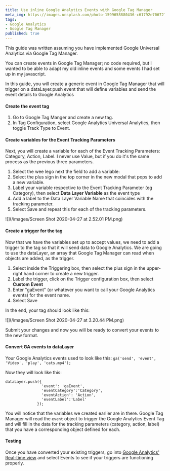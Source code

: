 ```yaml
---
title: Use inline Google Analytics Events with Google Tag Manager
meta_img: https://images.unsplash.com/photo-1599658880436-c61792e70672?ixid=MnwxMjA3fDB8MHxwaG90by1wYWdlfHx8fGVufDB8fHx8&ixlib=rb-1.2.1&auto=format&fit=crop&w=1050&q=80
tags:
- Google Analytics
- Google Tag Manager
published: true
---
```

This guide was written assuming you have implemented Google Universal Analytics via Google Tag Manager.

You can create events in Google Tag Manager; no code required, but I wanted to be able to adapt my old inline events and some events I had set up in my javascript.

In this guide, you will create a generic event in Google Tag Manager that will trigger on a dataLayer.push event that will define variables and send the event details to Google Analytics

#### Create the event tag

1. Go to Google Tag Manger and create a new tag.
2. In Tag Configuration, select Google Analytics Universal Analytics, then toggle Track Type to Event.

#### Create variables for the Event Tracking Parameters

Next, you will create a variable for each of the Event Tracking Parameters: Category, Action, Label. I never use Value, but if you do it's the same process as the previous three parameters.

1. Select the wee lego next the field to add a variable:
2. Select the plus sign in the top corner in the new modal that pops to add a new variable.
3. Label your variable respective to the Event Tracking Parameter (eg Category), then select **Data Layer Variable** as the event type
4. Add a label to the Data Layer Variable Name that coincides with the tracking parameter.
5. Select Save and repeat this for each of the tracking parameters.

![](/images/Screen Shot 2020-04-27 at 2.52.01 PM.png)

#### Create a trigger for the tag

Now that we have the variables set up to accept values, we need to add a trigger to the tag so that it will send data to Google Analytics. We are going to use the dataLayer, an array that Google Tag Manager can read when objects are added, as the trigger.

1. Select inside the Triggering box, then select the plus sign in the upper-right hand corner to create a new trigger.
2. Label the trigger, click on the Trigger configuration box, then select **Custom Event**
3. Enter "gaEvent" (or whatever you want to call your Google Analytics events) for the event name.
4. Select Save

In the end, your tag should look like this:

![](/images/Screen Shot 2020-04-27 at 3.20.44 PM.png)

Submit your changes and now you will be ready to convert your events to the new format.

#### Convert GA events to dataLayer

Your Google Analytics events used to look like this: `ga('send', 'event', 'Video', 'play', 'cats.mp4');`

Now they will look like this:

    dataLayer.push({
                    'event': 'gaEvent',
                    'eventCategory':'Category',
                    'eventAction': 'Action',
                    'eventLabel':'Label'
                  });

You will notice that the variables we created earlier are in there. Google Tag Manager will read the `event` object to trigger the Google Analytics Event Tag and will fill in the data for the tracking parameters (category, action, label) that you have a corresponding object defined for each.

#### Testing

Once you have converted your existing triggers, go into [Google Analytics' Real-time view](https://support.google.com/analytics/answer/1638635?hl=en) and select Events to see if your triggers are functioning properly.
